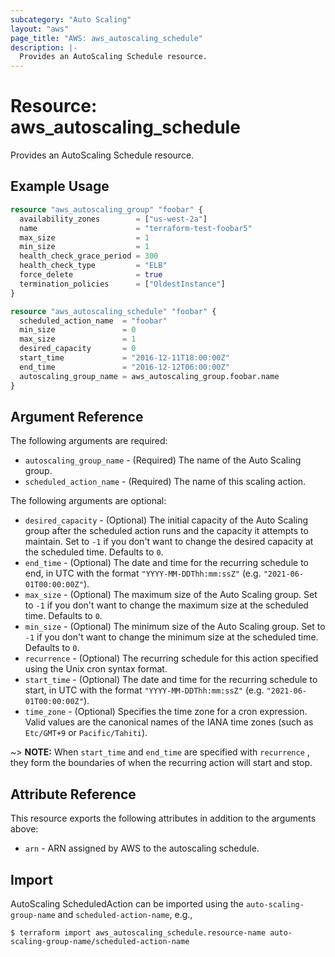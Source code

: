 ```yaml
---
subcategory: "Auto Scaling"
layout: "aws"
page_title: "AWS: aws_autoscaling_schedule"
description: |-
  Provides an AutoScaling Schedule resource.
---
```


# Resource: aws_autoscaling_schedule

Provides an AutoScaling Schedule resource.

## Example Usage

```terraform
resource "aws_autoscaling_group" "foobar" {
  availability_zones        = ["us-west-2a"]
  name                      = "terraform-test-foobar5"
  max_size                  = 1
  min_size                  = 1
  health_check_grace_period = 300
  health_check_type         = "ELB"
  force_delete              = true
  termination_policies      = ["OldestInstance"]
}

resource "aws_autoscaling_schedule" "foobar" {
  scheduled_action_name  = "foobar"
  min_size               = 0
  max_size               = 1
  desired_capacity       = 0
  start_time             = "2016-12-11T18:00:00Z"
  end_time               = "2016-12-12T06:00:00Z"
  autoscaling_group_name = aws_autoscaling_group.foobar.name
}
```

## Argument Reference

The following arguments are required:

* `autoscaling_group_name` - (Required) The name of the Auto Scaling group.
* `scheduled_action_name` - (Required) The name of this scaling action.

The following arguments are optional:

* `desired_capacity` - (Optional) The initial capacity of the Auto Scaling group after the scheduled action runs and the capacity it attempts to maintain. Set to `-1` if you don't want to change the desired capacity at the scheduled time. Defaults to `0`.
* `end_time` - (Optional) The date and time for the recurring schedule to end, in UTC with the format `"YYYY-MM-DDThh:mm:ssZ"` (e.g. `"2021-06-01T00:00:00Z"`).
* `max_size` - (Optional) The maximum size of the Auto Scaling group. Set to `-1` if you don't want to change the maximum size at the scheduled time. Defaults to `0`.
* `min_size` - (Optional) The minimum size of the Auto Scaling group. Set to `-1` if you don't want to change the minimum size at the scheduled time. Defaults to `0`.
* `recurrence` - (Optional) The recurring schedule for this action specified using the Unix cron syntax format.
* `start_time` - (Optional) The date and time for the recurring schedule to start, in UTC with the format `"YYYY-MM-DDThh:mm:ssZ"` (e.g. `"2021-06-01T00:00:00Z"`).
* `time_zone` - (Optional)  Specifies the time zone for a cron expression. Valid values are the canonical names of the IANA time zones (such as `Etc/GMT+9` or `Pacific/Tahiti`).

~> **NOTE:** When `start_time` and `end_time` are specified with `recurrence` , they form the boundaries of when the recurring action will start and stop.

## Attribute Reference

This resource exports the following attributes in addition to the arguments above:

* `arn` - ARN assigned by AWS to the autoscaling schedule.

## Import

AutoScaling ScheduledAction can be imported using the `auto-scaling-group-name` and `scheduled-action-name`, e.g.,

```
$ terraform import aws_autoscaling_schedule.resource-name auto-scaling-group-name/scheduled-action-name
```
